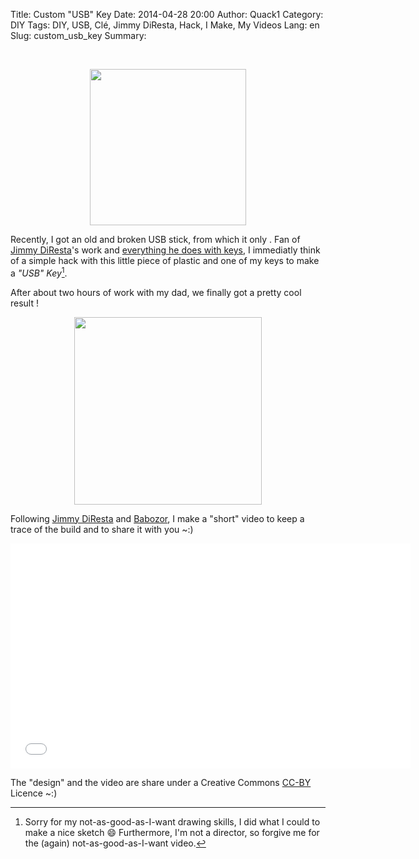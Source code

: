 Title: Custom "USB" Key
Date: 2014-04-28 20:00
Author: Quack1
Category: DIY
Tags: DIY, USB, Clé, Jimmy DiResta, Hack, I Make, My Videos
Lang: en
Slug: custom_usb_key
Summary: 

&nbsp;

<div align=center><a href="/upload/custom_usb_key_sketch.png"><img src="/upload/custom_usb_key_sketch.png" align="center" height="250" /></a></div>

Recently, I got an old and broken USB stick, from which it only . Fan of [Jimmy DiResta]({filename}/jimmy_diresta.md)'s work and [everything he does with keys](https://www.youtube.com/results?search_query=Diresta+key), I immediatly think of a simple hack with this little piece of plastic and one of my keys to make a _"USB" Key_[^1].

After about two hours of work with my dad, we finally got a pretty cool result !

<div align=center><a href="/upload/custom_usb_key_finish.png"><img src="/upload/custom_usb_key_finish.png" align="center" height="300" /></a></div>

Following [Jimmy DiResta](https://twitter.com/jimmydiresta "@jimmydiresta on Twitter") and [Babozor](https://twitter.com/babozor "@babozor on Twitter"), I make a "short" video to keep a trace of the build and to share it with you ~:)

<iframe width="640" height="360" src="//www.youtube-nocookie.com/embed/U3JpdEeS6qI" frameborder="0" allowfullscreen></iframe>

The "design" and the video are share under a Creative Commons [CC-BY](http://creativecommons.org/licenses/by/3.0/) Licence ~:)

[^1]: Sorry for my not-as-good-as-I-want drawing skills, I did what I could to make a nice sketch 😄 Furthermore, I'm not a director, so forgive me for the (again) not-as-good-as-I-want video.